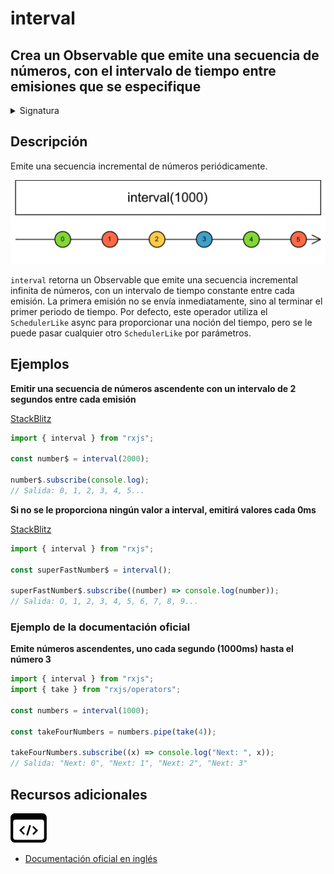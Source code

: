 # interval

<h2 class="subtitle"> Crea un Observable que emite una secuencia de números, con el intervalo de tiempo entre emisiones que se especifique</h2>

<details>
<summary>Signatura</summary>

### Firma

`interval(period: number = 0, scheduler: SchedulerLike = async): Observable<number>`

### Parámetros

<table>
<tr><td>period</td><td>Opcional. El valor por defecto es 0.
El tamaño del intervalo en milisegundos (por defecto) o en la unidad de tiempo determinada por el reloj del planificador.</td></tr>
<tr><td>scheduler</td><td>Opcional. El valor por defecto is async.
El <code>SchedulerLike</code> que se utiliza para planificar la emisión de valores y para proporcionar la noción del "tiempo".</td></tr>
</table>

### Retorna

`Observable<number>`: Un Observable que emite una secuencia incremental de números, emitiendo un valor en cada intervalo de tiempo.

</details>

## Descripción

Emite una secuencia incremental de números periódicamente.

<img src="assets/images/marble-diagrams/creation/interval.png" alt="Diagrama de canicas de interval">

`interval` retorna un Observable que emite una secuencia incremental infinita de números, con un intervalo de tiempo constante entre cada emisión. La primera emisión no se envía inmediatamente, sino al terminar el primer periodo de tiempo. Por defecto, este operador utiliza el `SchedulerLike` async para proporcionar una noción del tiempo, pero se le puede pasar cualquier otro `SchedulerLike` por parámetros.

## Ejemplos

**Emitir una secuencia de números ascendente con un intervalo de 2 segundos entre cada emisión**

<a target="_blank" href="https://stackblitz.com/edit/docu-rxjs-interval?file=index.ts">StackBlitz</a>

```javascript
import { interval } from "rxjs";

const number$ = interval(2000);

number$.subscribe(console.log);
// Salida: 0, 1, 2, 3, 4, 5...
```

**Si no se le proporciona ningún valor a interval, emitirá valores cada 0ms**

<a target="_blank" href="https://stackblitz.com/edit/docu-rxjs-interval-2?file=index.ts">StackBlitz</a>

```javascript
import { interval } from "rxjs";

const superFastNumber$ = interval();

superFastNumber$.subscribe((number) => console.log(number));
// Salida: O, 1, 2, 3, 4, 5, 6, 7, 8, 9...
```

### Ejemplo de la documentación oficial

**Emite números ascendentes, uno cada segundo (1000ms) hasta el número 3**

```javascript
import { interval } from "rxjs";
import { take } from "rxjs/operators";

const numbers = interval(1000);

const takeFourNumbers = numbers.pipe(take(4));

takeFourNumbers.subscribe((x) => console.log("Next: ", x));
// Salida: "Next: 0", "Next: 1", "Next: 2", "Next: 3"
```

<div class="additional-section">

## Recursos adicionales

<a target="_blank" href="https://github.com/ReactiveX/rxjs/blob/master/src/internal/observable/interval.ts">
<img src="assets/icons/source-code.png" alt="Source code">
</a>
</div>

- <a target="_blank" href="https://rxjs.dev/api/index/function/interval">Documentación oficial en inglés</a>
